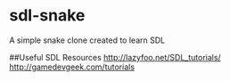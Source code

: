 sdl-snake
=========

A simple snake clone created to learn SDL

##Useful SDL Resources
http://lazyfoo.net/SDL_tutorials/
http://gamedevgeek.com/tutorials
